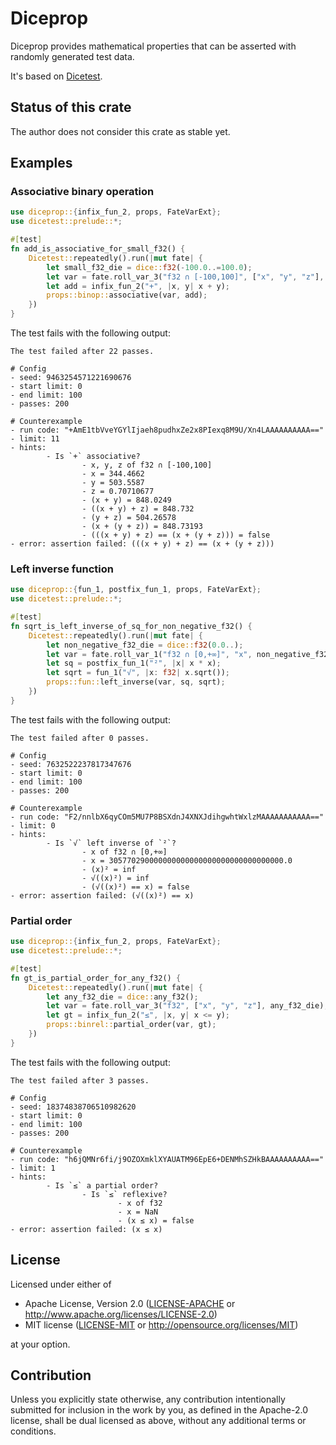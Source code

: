 # Diceprop

Diceprop provides mathematical properties that can be asserted with randomly generated test data.

It's based on [Dicetest](https://github.com/jakoschiko/dicetest).

## Status of this crate

The author does not consider this crate as stable yet.

## Examples

### Associative binary operation

```rust
use diceprop::{infix_fun_2, props, FateVarExt};
use dicetest::prelude::*;

#[test]
fn add_is_associative_for_small_f32() {
    Dicetest::repeatedly().run(|mut fate| {
        let small_f32_die = dice::f32(-100.0..=100.0);
        let var = fate.roll_var_3("f32 ∩ [-100,100]", ["x", "y", "z"], small_f32_die);
        let add = infix_fun_2("+", |x, y| x + y);
        props::binop::associative(var, add);
    })
} 
```

The test fails with the following output:

```text
The test failed after 22 passes.

# Config
- seed: 9463254571221690676
- start limit: 0
- end limit: 100
- passes: 200

# Counterexample
- run code: "+AmE1tbVveYGYlIjaeh8pudhxZe2x8PIexq8M9U/Xn4LAAAAAAAAAA=="
- limit: 11
- hints:
        - Is `+` associative?
                - x, y, z of f32 ∩ [-100,100]
                - x = 344.4662
                - y = 503.5587
                - z = 0.70710677
                - (x + y) = 848.0249
                - ((x + y) + z) = 848.732
                - (y + z) = 504.26578
                - (x + (y + z)) = 848.73193
                - (((x + y) + z) == (x + (y + z))) = false
- error: assertion failed: (((x + y) + z) == (x + (y + z)))
```

### Left inverse function

```rust
use diceprop::{fun_1, postfix_fun_1, props, FateVarExt};
use dicetest::prelude::*;

#[test]
fn sqrt_is_left_inverse_of_sq_for_non_negative_f32() {
    Dicetest::repeatedly().run(|mut fate| {
        let non_negative_f32_die = dice::f32(0.0..);
        let var = fate.roll_var_1("f32 ∩ [0,+∞]", "x", non_negative_f32_die);
        let sq = postfix_fun_1("²", |x| x * x);
        let sqrt = fun_1("√", |x: f32| x.sqrt());
        props::fun::left_inverse(var, sq, sqrt);
    })
}
```

The test fails with the following output:

```text
The test failed after 0 passes.

# Config
- seed: 7632522237817347676
- start limit: 0
- end limit: 100
- passes: 200

# Counterexample
- run code: "F2/nnlbX6qyCOm5MU7P8BSXdnJ4XNXJdihgwhtWxlzMAAAAAAAAAAA=="
- limit: 0
- hints:
        - Is `√` left inverse of `²`?
                - x of f32 ∩ [0,+∞]
                - x = 305770290000000000000000000000000000000.0
                - (x)² = inf
                - √((x)²) = inf
                - (√((x)²) == x) = false
- error: assertion failed: (√((x)²) == x)
```

### Partial order

```rust
use diceprop::{infix_fun_2, props, FateVarExt};
use dicetest::prelude::*;

#[test]
fn gt_is_partial_order_for_any_f32() {
    Dicetest::repeatedly().run(|mut fate| {
        let any_f32_die = dice::any_f32();
        let var = fate.roll_var_3("f32", ["x", "y", "z"], any_f32_die);
        let gt = infix_fun_2("≤", |x, y| x <= y);
        props::binrel::partial_order(var, gt);
    })
}
```

The test fails with the following output:

```text
The test failed after 3 passes.

# Config
- seed: 18374838706510982620
- start limit: 0
- end limit: 100
- passes: 200

# Counterexample
- run code: "h6jQMNr6fi/j9OZOXmklXYAUATM96EpE6+DENMhSZHkBAAAAAAAAAA=="
- limit: 1
- hints:
        - Is `≤` a partial order?
                - Is `≤` reflexive?
                        - x of f32
                        - x = NaN
                        - (x ≤ x) = false
- error: assertion failed: (x ≤ x)
```

## License

Licensed under either of

 * Apache License, Version 2.0
   ([LICENSE-APACHE](LICENSE-APACHE) or http://www.apache.org/licenses/LICENSE-2.0)
 * MIT license
   ([LICENSE-MIT](LICENSE-MIT) or http://opensource.org/licenses/MIT)

at your option.

## Contribution

Unless you explicitly state otherwise, any contribution intentionally submitted
for inclusion in the work by you, as defined in the Apache-2.0 license, shall be
dual licensed as above, without any additional terms or conditions.
